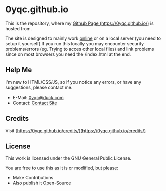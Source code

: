 # 0yqc.github.io

This is the repository, where my [Github Page (https://0yqc.github.io/)](https://0yqc.github.io/) is hosted from.

The site is designed to mainly work [online](https://0yqc.github.io/) or on a local server (you need to setup it yourself)
If you run this locally you may encounter security problems/errors (eg. Trying to acces other local files) and link problems since on most browsers you need the /index.html at the end.

## Help Me

I'm new to HTML/CSS/JS, so if you notice any errors, or have any suggestions, please contact me.
- E-Mail: [0yqc@duck.com](mailto:0yqc@duck.com)
- Contact: [Contact Site](https://0yqc.github.io/contact/)

## Credits

Visit [https://0yqc.github.io/credits/](https://0yqc.github.io/credits/)

## License

This work is licensed under the GNU General Public License.

You are free to use this as it is or modified, but please:
- Make Contributions
- Also publish it Open-Source
